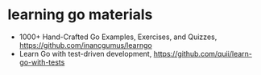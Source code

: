 # learning go materials

- 1000+ Hand-Crafted Go Examples, Exercises, and Quizzes, https://github.com/inancgumus/learngo
- Learn Go with test-driven development, https://github.com/quii/learn-go-with-tests
